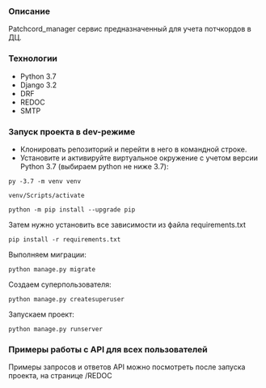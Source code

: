 ### Описание 
Patchcord_manager сервис предназначенный для учета потчкордов в ДЦ.

### Технологии
+ Python 3.7
+ Django 3.2
+ DRF
+ REDOC
+ SMTP

### Запуск проекта в dev-режиме
+ Клонировать репозиторий и перейти в него в командной строке.
+ Установите и активируйте виртуальное окружение c учетом версии Python 3.7 (выбираем python не ниже 3.7):
``` 
py -3.7 -m venv venv
```
```
venv/Scripts/activate
```
```
python -m pip install --upgrade pip 
```
Затем нужно установить все зависимости из файла requirements.txt
```
pip install -r requirements.txt
```
Выполняем миграции:
```
python manage.py migrate
```
Создаем суперпользователя:
```
python manage.py createsuperuser
```
Запускаем проект:
```
python manage.py runserver
```
### Примеры работы с API для всех пользователей
Примеры запросов и ответов API можно посмотреть после запуска проекта, на странице /REDOC
